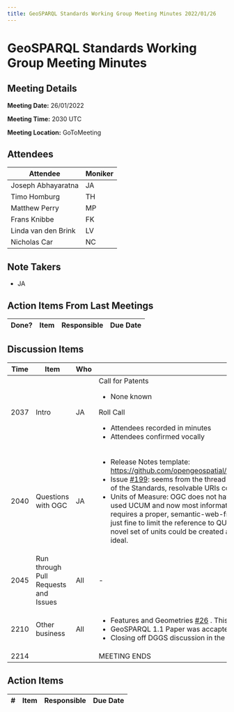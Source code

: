 ```yaml
---
title: GeoSPARQL Standards Working Group Meeting Minutes 2022/01/26
---
```

# GeoSPARQL Standards Working Group Meeting Minutes
## Meeting Details
**Meeting Date:** 26/01/2022

**Meeting Time:** 2030 UTC

**Meeting Location:** GoToMeeting  

## Attendees
| Attendee | Moniker |
| ---- | ---- |
| Joseph Abhayaratna | JA |
| Timo Homburg | TH |
| Matthew Perry | MP |
| Frans Knibbe | FK |
| Linda van den Brink | LV |
| Nicholas Car | NC |

## Note Takers
- JA

## Action Items From Last Meetings
| Done? | Item | Responsible | Due Date |
| ---- | ---- | ---- | --- |


## Discussion Items
| Time | Item | Who | Notes |
| ---- | ---- | ---- | ---- |
| 2037 | Intro | JA | Call for Patents<ul><li>None known</li></ul>Roll Call<ul><li>Attendees recorded in minutes</li><li>Attendees confirmed vocally</li></ul> |
| 2040 | Questions with OGC | JA | <ul><li>Release Notes template: https://github.com/opengeospatial/templates/tree/master/release_notes_template</li><li>Issue [#199](https://github.com/opengeospatial/ogc-geosparql/issues/199): seems from the thread that this one is in work. Given that GML is one of the Standards, resolvable URIs could take quite a while!</li><li>Units of Measure: OGC does not have an “official” reference, but older Standards used UCUM and now most informatively reference QUDT. Given that GeoSPARQL requires a proper, semantic-web-friendly dependency, I think that it would be just fine to limit the reference to QUDT. I can foresee cases where a completely novel set of units could be created and required, so limiting to QUDT may not be ideal.</li></ul> |
| 2045 | Run through Pull Requests and Issues | All | - |
| 2210 | Other business | All | <ul><li>Features and Geometries [#26](https://github.com/opengeospatial/ogc-feat-geo-json/issues/26) . This relates to version 1.2.</li><li>GeoSPARQL 1.1 Paper was accapted, should be published shortly</li><li>Closing off DGGS discussion in the next fortnight</li></ul> |
| 2214 | | | MEETING ENDS |

## Action Items
| \# | Item | Responsible | Due Date |
| ---- | ---- | ---- | ---- |
